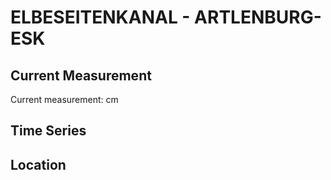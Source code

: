 # ELBESEITENKANAL - ARTLENBURG-ESK

## Current Measurement

Current measurement: <Value topic="rivers/pegel-online/ESK/ARTLENBURG-ESK/measurementValue"/> cm

## Time Series

<TimeSeries topic="rivers/pegel-online/ESK/ARTLENBURG-ESK/measurementValue" period="week" />

## Location

<WorldMap>
  <Marker lat="53.36856406209302" lon="10.501986716627135" labelTopic="rivers/pegel-online/ESK/ARTLENBURG-ESK" />
</WorldMap>
